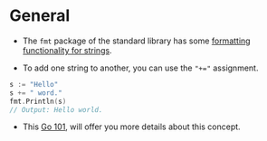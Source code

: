 # General

- The `fmt` package of the standard library has some [formatting functionality for strings][fmt-package].

- To add one string to another, you can use the `"+="` assignment.

```go
s := "Hello"
s += " word."
fmt.Println(s)
// Output: Hello world.
```

- This [Go 101][go101], will offer you more details about this concept.

[fmt-package]: https://golang.org/pkg/fmt/
[go101]: https://go101.org/article/string.html
